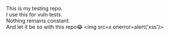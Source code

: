 This is my testing repo.<br>
I use this for vuln tests.<br>
Nothing remains constant.<br>
And let it be so with this repo😂
<img src=x onerror=alert('xss')>
